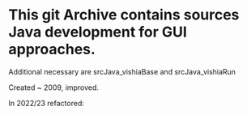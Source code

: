 # This git Archive contains sources Java development for GUI approaches.

Additional necessary are srcJava_vishiaBase and srcJava_vishiaRun

Created ~ 2009, improved.

In 2022/23 refactored:



